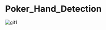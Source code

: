 # Poker_Hand_Detection

![gif1](https://github.com/vrjbhvsr/Poker_Hand_Detection/assets/158619347/39d17be9-60b1-49c2-9d3f-a47786446329)
